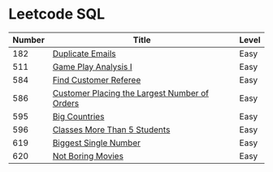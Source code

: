 # Leetcode SQL

| Number | Title | Level |
| ------ | ----- | ---------- |
| 182    | [Duplicate Emails](https://leetcode.com/problems/duplicate-emails/ "somewebsite's Homepage") | Easy|
| 511   | [Game Play Analysis I](https://leetcode.com/problems/game-play-analysis-i/) | Easy | 
| 584 | [Find Customer Referee](https://leetcode.com/problems/find-customer-referee/) | Easy | 
| 586 | [Customer Placing the Largest Number of Orders](https://leetcode.com/problems/customer-placing-the-largest-number-of-orders/) | Easy | 
| 595 | [Big Countries](https://leetcode.com/problems/big-countries/) | Easy | link 
| 596 | [Classes More Than 5 Students](https://leetcode.com/problems/classes-more-than-5-students/)| Easy | 
| 619 | [Biggest Single Number](https://code.dennyzhang.com/biggest-single-number)| Easy |
| 620| [Not Boring Movies](https://leetcode.com/problems/not-boring-movies/) | Easy |
